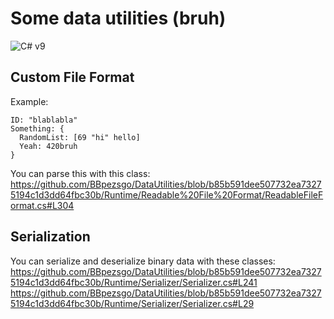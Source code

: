 # Some data utilities (bruh)

![C# v9](https://img.shields.io/badge/C%23-v9-239120.svg)

## Custom File Format

Example:
```
ID: "blablabla"
Something: {
  RandomList: [69 "hi" hello]
  Yeah: 420bruh
}
```

You can parse this with this class:
https://github.com/BBpezsgo/DataUtilities/blob/b85b591dee507732ea73275194c1d3dd64fbc30b/Runtime/Readable%20File%20Format/ReadableFileFormat.cs#L304

## Serialization

You can serialize and deserialize binary data with these classes:
https://github.com/BBpezsgo/DataUtilities/blob/b85b591dee507732ea73275194c1d3dd64fbc30b/Runtime/Serializer/Serializer.cs#L241
https://github.com/BBpezsgo/DataUtilities/blob/b85b591dee507732ea73275194c1d3dd64fbc30b/Runtime/Serializer/Serializer.cs#L29
